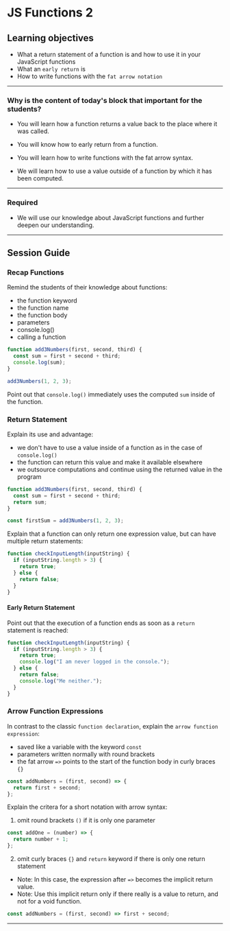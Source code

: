 # JS Functions 2

## Learning objectives

- What a return statement of a function is and how to use it in your JavaScript functions
- What an `early return` is
- How to write functions with the `fat arrow notation`

---

### Why is the content of today's block that important for the students?

- You will learn how a function returns a value back to the place where it was called.
- You will know how to early return from a function.
- You will learn how to write functions with the fat arrow syntax.

- We will learn how to use a value outside of a function by which it has been computed.

---

### Required

- We will use our knowledge about JavaScript functions and further deepen our understanding.

---

## Session Guide

### Recap Functions

Remind the students of their knowledge about functions:

- the function keyword
- the function name
- the function body
- parameters
- console.log()
- calling a function

```js
function add3Numbers(first, second, third) {
  const sum = first + second + third;
  console.log(sum);
}

add3Numbers(1, 2, 3);
```

Point out that `console.log()` immediately uses the computed `sum` inside of the function.

### Return Statement

Explain its use and advantage:

- we don't have to use a value inside of a function as in the case of `console.log()`
- the function can return this value and make it available elsewhere
- we outsource computations and continue using the returned value in the program

```js
function add3Numbers(first, second, third) {
  const sum = first + second + third;
  return sum;
}

const firstSum = add3Numbers(1, 2, 3);
```

Explain that a function can only return one expression value, but can have multiple return
statements:

```js
function checkInputLength(inputString) {
  if (inputString.length > 3) {
    return true;
  } else {
    return false;
  }
}
```

#### Early Return Statement

Point out that the execution of a function ends as soon as a `return` statement is reached:

```js
function checkInputLength(inputString) {
  if (inputString.length > 3) {
    return true;
    console.log("I am never logged in the console.");
  } else {
    return false;
    console.log("Me neither.");
  }
}
```

### Arrow Function Expressions

In contrast to the classic `function declaration`, explain the `arrow function expression`:

- saved like a variable with the keyword `const`
- parameters written normally with round brackets
- the fat arrow `=>` points to the start of the function body in curly braces `{}`

```js
const addNumbers = (first, second) => {
  return first + second;
};
```

Explain the critera for a short notation with arrow syntax:

1. omit round brackets `()` if it is only one parameter

```js
const addOne = (number) => {
  return number + 1;
};
```

2. omit curly braces `{}` and `return` keyword if there is only one return statement

- Note: In this case, the expression after `=>` becomes the implicit return value.
- Note: Use this implicit return only if there really is a value to return, and not for a void
  function.

```js
const addNumbers = (first, second) => first + second;
```

---
